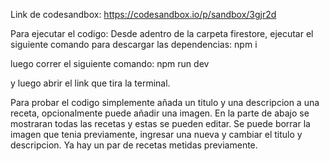 Link de codesandbox:
https://codesandbox.io/p/sandbox/3gjr2d

Para ejecutar el codigo:
Desde adentro de la carpeta firestore, ejecutar el siguiente comando para descargar las dependencias:
npm i

luego correr el siguiente comando:
npm run dev

y luego abrir el link que tira la terminal. 

Para probar el codigo simplemente añada un titulo y una descripcion a una receta, opcionalmente puede añadir una imagen. En la parte de abajo se mostraran todas las recetas y estas se pueden editar. Se puede borrar la imagen que tenia previamente, ingresar una nueva y cambiar el titulo y descripcion. Ya hay un par de recetas metidas previamente.